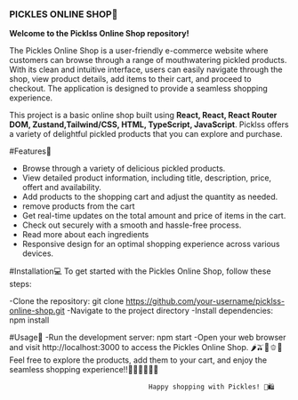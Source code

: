 ### PICKLES ONLINE SHOP🛒

**Welcome to the Picklss Online Shop repository!**

The Pickles Online Shop is a user-friendly e-commerce website where customers can browse 
through a range of mouthwatering pickled products.
With its clean and intuitive interface, users can easily navigate through the shop, 
view product details, add items to their cart, and proceed to checkout. The application
is designed to provide a seamless shopping experience.

This project is a basic online shop built using
**React, React, React Router DOM, Zustand,Tailwind/CSS, HTML, TypeScript, JavaScript**. 
Picklss offers a variety of delightful pickled products that you can explore and purchase.

#Features📌
- Browse through a variety of delicious pickled products.
- View detailed product information, including title, description, price, offert and availability.
- Add products to the shopping cart and adjust the quantity as needed.
- remove products from the cart 
- Get real-time updates on the total amount and price of items in the cart.
- Check out securely with a smooth and hassle-free process.
- Read more about each ingredients
- Responsive design for an optimal shopping experience across various devices.


#Installation💻
To get started with the Pickles Online Shop, follow these steps:

-Clone the repository: git clone https://github.com/your-username/picklss-online-shop.git
-Navigate to the project directory
-Install dependencies: npm install

#Usage🚀
-Run the development server: npm start
-Open your web browser and visit http://localhost:3000 to access the Pickles Online Shop.
🌶️🫒🍋🫑🧅Feel free to explore the products, add them to your cart, and enjoy the seamless shopping experience!!🛒🥕🥒🌽🥦🧄

                                       Happy shopping with Pickles! 🥒🛍️
